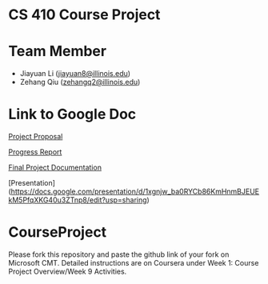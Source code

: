 # CS 410 Course Project





# Team Member

- Jiayuan Li ([jiayuan8@illinois.edu](mailto:jiayuan8@illinois.edu))
- Zehang Qiu (zehangq2@illinois.edu)

# Link to Google Doc

[Project Proposal](https://docs.google.com/document/d/1l9UlmzIY7VR5I6CWFQRCgICYJsGsAp5ze10a5lwxhyQ/edit?usp=sharing)

[Progress Report](https://docs.google.com/document/d/1dCLi3i6aCVDZHSJ1iOMMe73Ni1C_DGR7ppbkQKTudck/edit?usp=sharing)

[Final Project Documentation](https://docs.google.com/document/d/1TjZRtTcSKai8-FoJBXCn-8FrsyAMLZ4kj19VBaRj58Y/edit?usp=sharing)

[Presentation] (https://docs.google.com/presentation/d/1xgnjw_ba0RYCb86KmHnmBJEUEkM5PfqXKG40u3ZTnp8/edit?usp=sharing)

# CourseProject

Please fork this repository and paste the github link of your fork on Microsoft CMT. Detailed instructions are on Coursera under Week 1: Course Project Overview/Week 9 Activities.
